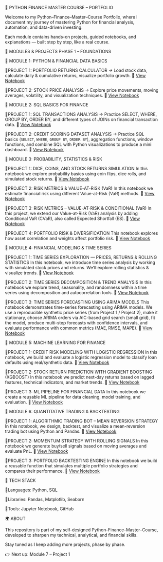 🐍 PYTHON FINANCE MASTER COURSE – PORTFOLIO

Welcome to my Python–Finance–Master–Course Portfolio, where 
I document my journey of mastering Python for financial analysis, 
automation, and data-driven investing.

Each module contains hands-on projects, guided notebooks, and explanations — 
built step by step, like a real course.

📂 MODULES & PROJECTS
PHASE 1 – FOUNDATIONS

📘 MODULE 1: PYTHON & FINANCIAL DATA BASICS

🔸PROJECT 1: PORTFOLIO RETURNS CALCULATOR
→ Load stock data, calculate daily & cumulative returns, visualize portfolio growth.
🔗 [View Notebook](https://github.com/pixelskysolutions/stock-price-analysis/blob/main/MODULE-1/Portfolio_Returns_Calculator.ipynb)

🔸PROJECT 2: STOCK PRICE ANALYSIS
→ Explore price movements, moving averages, volatility, and visualization techniques.
🔗 [View Notebook](https://github.com/pixelskysolutions/stock-price-analysis/blob/main/MODULE-1/Stock_Price_Analysis.ipynb)

📘 MODULE 2: SQL BASICS FOR FINANCE

🔸PROJECT 1: SQL TRANSACTIONS ANALYSIS
→ Practice SELECT, WHERE, GROUP BY, ORDER BY, and different types of JOINs on financial transaction data.
🔗 [View Notebook](https://github.com/pixelskysolutions/stock-price-analysis/blob/main/MODULE-2/SQL_Transaction_Dashboard.ipynb)

🔸PROJECT 2: CREDIT SCORING DATASET ANALYSIS
→ Practice SQL basics (`SELECT`, `WHERE`, `GROUP BY`, `ORDER BY`), aggregation functions, 
  window functions, and combine SQL with Python visualizations to produce a mini dashboard.
🔗 [View Notebook](https://github.com/pixelskysolutions/stock-price-analysis/blob/main/MODULE-2/Credit%20Scoring%20Dataset.ipynb)

📘 MODULE 3: PROBABILITY, STATISTICS & RISK

🔸PROJECT 1: DICE, COINS, AND STOCK RETURNS SIMULATION
  In this notebook we explore probability basics using coin flips, dice rolls, and simulated
  stock returns. 
🔗 [View Notebook](https://github.com/pixelskysolutions/stock-price-analysis/blob/main/MODULE-3/Dice-Coins-and-Stock-Returns-Simulation.ipynb)

🔸PROJECT 2: RISK METRICS & VALUE-AT-RISK (VaR)
  In this notebook we estimate financial risk using different Value-at-Risk (VaR) methods.
🔗 [View Notebook](https://github.com/pixelskysolutions/stock-price-analysis/blob/main/MODULE-3/Risk-Metrics-%26-Value-at-Risk.ipynb)

🔸PROJECT 3: RISK METRICS – VALUE-AT-RISK & CONDITIONAL (VaR)
  In this project, we extend our Value-at-Risk (VaR) analysis by adding 
  Conditional VaR (CVaR), also called Expected Shortfall (ES).
🔗 [View Notebook](https://github.com/pixelskysolutions/stock-price-analysis/blob/main/MODULE-3/Risk_Metrics_Value_at_Risk_%26_Conditional_VaR.ipynb)

🔸PROJECT 4: PORTFOLIO RISK & DIVERSIFICATION
  This notebook explores how asset correlation and weights affect portfolio risk.
🔗 [View Notebook](https://github.com/pixelskysolutions/stock-price-analysis/blob/main/MODULE-3/Portfolio_Risk_and_Diversification.ipynb)

📘 MODULE 4: FINANCIAL MODELING & TIME SERIES

🔸PROJECT 1: TIME SERIES EXPLORATION — PRICES, RETURNS & ROLLING STATISTICS
  In this notebook, we introduce time series analysis by working with simulated stock prices and returns.
  We'll explore rolling statistics & visualize trends. 
🔗 [View Notebook](https://github.com/pixelskysolutions/stock-price-analysis/blob/main/MODULE-4/Time_Series_Exploration.ipynb)

🔸PROJECT 2: TIME SERIES DECOMPOSITION & TREND ANALYSIS
  In this notebook we explore trend, seasonality, and randomness within a time series using
  decomposition and autocorrelation tools.
🔗 [View Notebook](https://github.com/pixelskysolutions/stock-price-analysis/blob/main/MODULE-4/Time_Series_Decomposition_%26_Trend_Analysis.ipynb)

🔸PROJECT 3: TIME SERIES FORECASTING USING ARIMA MODELS
  This notebook demonstrates time-series forecasting using ARIMA models. We use a reproducible synthetic 
  price series (from Project 1 / Project 2), make it stationary, choose ARIMA orders via AIC-based 
  grid search (small grid), fit the model, produce multi-step forecasts with confidence intervals, and 
  evaluate performance with common metrics (MAE, RMSE, MAPE).
🔗 [View Notebook](https://github.com/pixelskysolutions/stock-price-analysis/blob/main/MODULE-4/Time_Series_ARIMA_Forecasting.ipynb)

📘 MODULE 5: MACHINE LEARNING FOR FINANCE

🔸PROJECT 1: CREDIT RISK MODELING WITH LOGISTIC REGRESSION
  In this notebook, we build and evaluate a logistic regression model to classify loan defaults using real/synthetic data. 
🔗 [View Notebook](https://github.com/pixelskysolutions/stock-price-analysis/blob/main/PHASE2/MODULE-5/project1_credit_risk_logreg.ipynb)

🔸PROJECT 2: STOCK RETURN PREDICTION WITH GRADIENT BOOSTING (XGBOOST)
  In this notebook we predict next-day returns based on lagged features, technical indicators, and market trends.
🔗 [View Notebook](https://github.com/pixelskysolutions/stock-price-analysis/blob/main/PHASE2/MODULE-5/project2_stock_return_xgboost.ipynb)

🔸PROJECT 3: ML PIPELINE FOR FINANCIAL DATA
  In this notebook we create a reusable ML pipeline for data cleaning, model training, and evaluation.
🔗 [View Notebook](https://github.com/pixelskysolutions/stock-price-analysis/blob/main/PHASE2/MODULE-5/project3_ml_pipeline_finance.ipynb)

📘 MODULE 6: QUANTITATIVE TRADING & BACKTESTING

🔸PROJECT 1: ALGORITHMIC TRADING BOT – MEAN REVERSION STRATEGY
  In this notebook, we design, backtest, and visualize a mean-reversion trading bot using Python and Pandas. 
🔗 [View Notebook](#)

🔸PROJECT 2: MOMENTUM STRATEGY WITH ROLLING SIGNALS
  In this notebook we generate buy/sell signals based on moving averages and evaluate PnL.
🔗 [View Notebook](#)

🔸PROJECT 3: PORTFOLIO BACKTESTING ENGINE
  In this notebook we build a reusable function that simulates multiple portfolio strategies and compares their performance.
🔗 [View Notebook](#)

🔧 TECH STACK

🔸Languages: Python, SQL

🔸Libraries: Pandas, Matplotlib, Seaborn

🔸Tools: Jupyter Notebook, GitHub

🌍 ABOUT

This repository is part of my self-designed Python–Finance–Master–Course, 
developed to sharpen my technical, analytical, and financial skills.

Stay tuned as I keep adding more projects, phase by phase.

👉 Next up: Module 7 – Project 1

